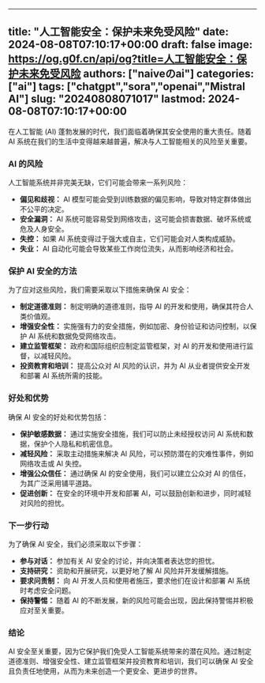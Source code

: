 
---
title: "人工智能安全：保护未来免受风险"
date: 2024-08-08T07:10:17+00:00
draft: false
image: https://og.g0f.cn/api/og?title=人工智能安全：保护未来免受风险
authors: ["naiveのai"]
categories: ["ai"]
tags: ["chatgpt","sora","openai","Mistral AI"]
slug: "20240808071017"
lastmod: 2024-08-08T07:10:17+00:00
---
在人工智能 (AI) 蓬勃发展的时代，我们面临着确保其安全使用的重大责任。随着 AI 系统在我们的生活中变得越来越普遍，解决与人工智能相关的风险至关重要。

### AI 的风险

人工智能系统并非完美无缺，它们可能会带来一系列风险：

- **偏见和歧视：** AI 模型可能会受到训练数据的偏见影响，导致对特定群体做出不公平的决定。
- **安全漏洞：** AI 系统可能容易受到网络攻击，这可能会损害数据、破坏系统或危及人身安全。
- **失控：** 如果 AI 系统变得过于强大或自主，它们可能会对人类构成威胁。
- **失业：** AI 自动化可能会导致某些工作岗位流失，从而影响经济和社会。

### 保护 AI 安全的方法

为了应对这些风险，我们需要采取以下措施来确保 AI 安全：

- **制定道德准则：** 制定明确的道德准则，指导 AI 的开发和使用，确保其符合人类价值观。
- **增强安全性：** 实施强有力的安全措施，例如加密、身份验证和访问控制，以保护 AI 系统和数据免受网络攻击。
- **建立监管框架：** 政府和国际组织应制定监管框架，对 AI 的开发和使用进行监督，以减轻风险。
- **投资教育和培训：** 提高公众对 AI 风险的认识，并为 AI 从业者提供安全开发和部署 AI 系统所需的技能。

### 好处和优势

确保 AI 安全的好处和优势包括：

- **保护敏感数据：** 通过实施安全措施，我们可以防止未经授权访问 AI 系统和数据，保护个人隐私和机密信息。
- **减轻风险：** 采取主动措施来解决 AI 风险，可以预防潜在的灾难性事件，例如网络攻击或 AI 失控。
- **增强公众信任：** 通过确保 AI 的安全使用，我们可以建立公众对 AI 的信任，为其广泛采用铺平道路。
- **促进创新：** 在安全的环境中开发和部署 AI，可以鼓励创新和进步，同时减轻对风险的担忧。

### 下一步行动

为了确保 AI 安全，我们必须采取以下步骤：

- **参与对话：** 参加有关 AI 安全的讨论，并向决策者表达您的担忧。
- **支持研究：** 资助和开展研究，以更好地了解 AI 风险并开发缓解措施。
- **要求问责制：** 向 AI 开发人员和使用者施压，要求他们在设计和部署 AI 系统时考虑安全问题。
- **保持警惕：** 随着 AI 的不断发展，新的风险可能会出现，因此保持警惕并积极应对至关重要。

### 结论

AI 安全至关重要，因为它保护我们免受人工智能系统带来的潜在风险。通过制定道德准则、增强安全性、建立监管框架并投资教育和培训，我们可以确保 AI 安全且负责任地使用，从而为未来创造一个更安全、更进步的世界。